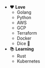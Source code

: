 * :heart: **Love**
  * Golang
  * Python
  * AWS
  * GCP
  * Terraform
  * Docker
  * Dice :game_die:
* :books: **Learning**
  * Rust
  * Kubernetes

